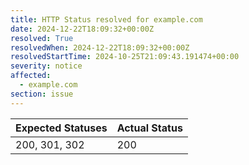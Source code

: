 ```yaml
---
title: HTTP Status resolved for example.com
date: 2024-12-22T18:09:32+00:00Z
resolved: True
resolvedWhen: 2024-12-22T18:09:32+00:00Z
resolvedStartTime: 2024-10-25T21:09:43.191474+00:00
severity: notice
affected:
  - example.com
section: issue
---
```


| Expected Statuses | Actual Status  |
|-------------------|----------------|
| 200, 301, 302 | 200 |

